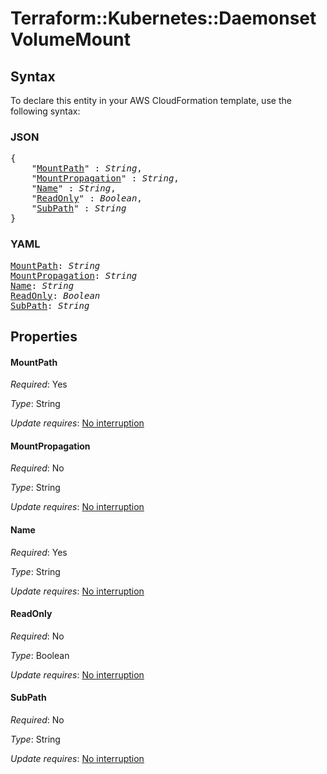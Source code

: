 # Terraform::Kubernetes::Daemonset VolumeMount

## Syntax

To declare this entity in your AWS CloudFormation template, use the following syntax:

### JSON

<pre>
{
    "<a href="#mountpath" title="MountPath">MountPath</a>" : <i>String</i>,
    "<a href="#mountpropagation" title="MountPropagation">MountPropagation</a>" : <i>String</i>,
    "<a href="#name" title="Name">Name</a>" : <i>String</i>,
    "<a href="#readonly" title="ReadOnly">ReadOnly</a>" : <i>Boolean</i>,
    "<a href="#subpath" title="SubPath">SubPath</a>" : <i>String</i>
}
</pre>

### YAML

<pre>
<a href="#mountpath" title="MountPath">MountPath</a>: <i>String</i>
<a href="#mountpropagation" title="MountPropagation">MountPropagation</a>: <i>String</i>
<a href="#name" title="Name">Name</a>: <i>String</i>
<a href="#readonly" title="ReadOnly">ReadOnly</a>: <i>Boolean</i>
<a href="#subpath" title="SubPath">SubPath</a>: <i>String</i>
</pre>

## Properties

#### MountPath

_Required_: Yes

_Type_: String

_Update requires_: [No interruption](https://docs.aws.amazon.com/AWSCloudFormation/latest/UserGuide/using-cfn-updating-stacks-update-behaviors.html#update-no-interrupt)

#### MountPropagation

_Required_: No

_Type_: String

_Update requires_: [No interruption](https://docs.aws.amazon.com/AWSCloudFormation/latest/UserGuide/using-cfn-updating-stacks-update-behaviors.html#update-no-interrupt)

#### Name

_Required_: Yes

_Type_: String

_Update requires_: [No interruption](https://docs.aws.amazon.com/AWSCloudFormation/latest/UserGuide/using-cfn-updating-stacks-update-behaviors.html#update-no-interrupt)

#### ReadOnly

_Required_: No

_Type_: Boolean

_Update requires_: [No interruption](https://docs.aws.amazon.com/AWSCloudFormation/latest/UserGuide/using-cfn-updating-stacks-update-behaviors.html#update-no-interrupt)

#### SubPath

_Required_: No

_Type_: String

_Update requires_: [No interruption](https://docs.aws.amazon.com/AWSCloudFormation/latest/UserGuide/using-cfn-updating-stacks-update-behaviors.html#update-no-interrupt)

